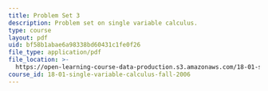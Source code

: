 ```yaml
---
title: Problem Set 3
description: Problem set on single variable calculus.
type: course
layout: pdf
uid: bf58b1abae6a98338bd60431c1fe0f26
file_type: application/pdf
file_location: >-
  https://open-learning-course-data-production.s3.amazonaws.com/18-01-single-variable-calculus-fall-2006/bf58b1abae6a98338bd60431c1fe0f26_ps3.pdf
course_id: 18-01-single-variable-calculus-fall-2006
---
```


